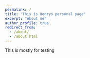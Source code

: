 ```yaml
---
permalink: /
title: "This is Henrys personal page"
excerpt: "About me"
author_profile: true
redirect_from: 
  - /about/
  - /about.html
---
```


This is mostly for testing

